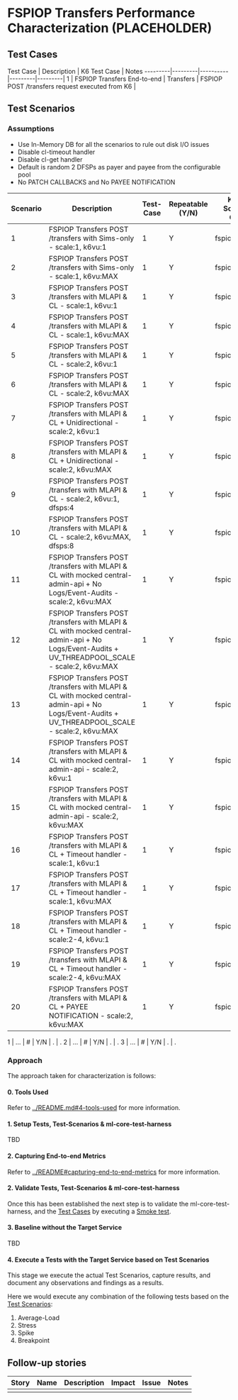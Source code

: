 # FSPIOP Transfers Performance Characterization (PLACEHOLDER)

## Test Cases

Test Case | Description | K6 Test Case | Notes
---------|---------|----------|---------|---------|
 1 | FSPIOP Transfers End-to-end | Transfers | FSPIOP POST /transfers request executed from K6 |

## Test Scenarios

### Assumptions
- Use In-Memory DB for all the scenarios to rule out disk I/O issues
- Disable cl-timeout handler
- Disable cl-get handler
- Default is random 2 DFSPs as payer and payee from the configurable pool
- No PATCH CALLBACKS and No PAYEE NOTIFICATION


Scenario | Description | Test-Case | Repeatable (Y/N) | K6 Test Scenario / Config | Notes
---------|----------|---------|---------|---------|---------
 1 | FSPIOP Transfers POST /transfers with Sims-only - scale:1, k6vu:1 | 1 | Y | fspiopTransfers | .
 2 | FSPIOP Transfers POST /transfers with Sims-only - scale:1, k6vu:MAX | 1 | Y | fspiopTransfers | .
 3 | FSPIOP Transfers POST /transfers with MLAPI & CL - scale:1, k6vu:1 | 1 | Y | fspiopTransfers | .
 4 | FSPIOP Transfers POST /transfers with MLAPI & CL - scale:1, k6vu:MAX | 1 | Y | fspiopTransfers | .
 5 | FSPIOP Transfers POST /transfers with MLAPI & CL - scale:2, k6vu:1 | 1 | Y | fspiopTransfers | .
 6 | FSPIOP Transfers POST /transfers with MLAPI & CL - scale:2, k6vu:MAX | 1 | Y | fspiopTransfers | .
 7 | FSPIOP Transfers POST /transfers with MLAPI & CL + Unidirectional - scale:2, k6vu:1 | 1 | Y | fspiopTransfers | .
 8 | FSPIOP Transfers POST /transfers with MLAPI & CL + Unidirectional - scale:2, k6vu:MAX | 1 | Y | fspiopTransfers | .
 9 | FSPIOP Transfers POST /transfers with MLAPI & CL - scale:2, k6vu:1, dfsps:4 | 1 | Y | fspiopTransfers | .
 10 | FSPIOP Transfers POST /transfers with MLAPI & CL - scale:2, k6vu:MAX, dfsps:8 | 1 | Y | fspiopTransfers | .
 11 | FSPIOP Transfers POST /transfers with MLAPI & CL with mocked central-admin-api + No Logs/Event-Audits - scale:2, k6vu:MAX | 1 | Y | fspiopTransfers | .
 12 | FSPIOP Transfers POST /transfers with MLAPI & CL with mocked central-admin-api + No Logs/Event-Audits + UV_THREADPOOL_SCALE - scale:2, k6vu:MAX | 1 | Y | fspiopTransfers | .
 13 | FSPIOP Transfers POST /transfers with MLAPI & CL with mocked central-admin-api + No Logs/Event-Audits + UV_THREADPOOL_SCALE - scale:2, k6vu:MAX | 1 | Y | fspiopTransfers | .
 14 | FSPIOP Transfers POST /transfers with MLAPI & CL with mocked central-admin-api - scale:2, k6vu:1 | 1 | Y | fspiopTransfers | .
 15 | FSPIOP Transfers POST /transfers with MLAPI & CL with mocked central-admin-api - scale:2, k6vu:MAX | 1 | Y | fspiopTransfers | .
 16 | FSPIOP Transfers POST /transfers with MLAPI & CL + Timeout handler - scale:1, k6vu:1 | 1 | Y | fspiopTransfers | .
 17 | FSPIOP Transfers POST /transfers with MLAPI & CL + Timeout handler - scale:1, k6vu:MAX | 1 | Y | fspiopTransfers | .
 18 | FSPIOP Transfers POST /transfers with MLAPI & CL + Timeout handler - scale:2-4, k6vu:1 | 1 | Y | fspiopTransfers | .
 19 | FSPIOP Transfers POST /transfers with MLAPI & CL + Timeout handler - scale:2-4, k6vu:MAX | 1 | Y | fspiopTransfers | .
 20 | FSPIOP Transfers POST /transfers with MLAPI & CL + PAYEE NOTIFICATION - scale:2, k6vu:MAX | 1 | Y | fspiopTransfers | .

  
 1 | ... | # | Y/N | . | .
 2 | ... | # | Y/N | . | .
 3 | ... | # | Y/N | . | .

### Approach

The approach taken for characterization is follows:

#### 0. Tools Used

Refer to [../README.md#4-tools-used](../README.md#4-tools-used) for more information.

#### 1. Setup Tests, Test-Scenarios & ml-core-test-harness

TBD

#### 2. Capturing End-to-end Metrics

Refer to [../README#capturing-end-to-end-metrics](../README.md#2-capturing-end-to-end-metrics) for more information.

#### 2. Validate Tests, Test-Scenarios & ml-core-test-harness

Once this has been established the next step is to validate the ml-core-test-harness, and the [Test Cases](#test-cases) by executing a [Smoke test](../README.md#3-types-of-tests).

#### 3. Baseline without the Target Service

TBD

#### 4. Execute a Tests with the Target Service based on Test Scenarios

This stage we execute the actual Test Scenarios, capture results, and document any observations and findings as a results.

Here we would execute any combination of the following tests based on the [Test Scenarios](#test-scenarios):

1. Average-Load
2. Stress
3. Spike
4. Breakpoint

## Follow-up stories

| Story | Name | Description | Impact | Issue | Notes |
|---|---|---|---|---|---|
|   |   |   |   |   |
